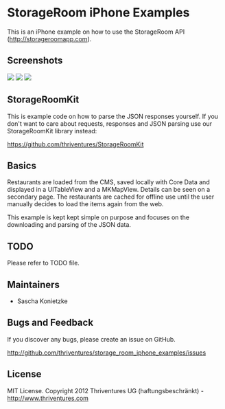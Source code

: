 StorageRoom iPhone Examples
===========================

This is an iPhone example on how to use the StorageRoom API (http://storageroomapp.com).

Screenshots
-----------

[![](http://farm6.static.flickr.com/5222/5853375296_847cafb1d9.jpg)](http://farm6.static.flickr.com/5222/5853375296_847cafb1d9.jpg)
[![](http://farm6.static.flickr.com/5185/5853368406_a49d81f84d.jpg)](http://farm6.static.flickr.com/5185/5853368406_a49d81f84d.jpg)
[![](http://farm6.static.flickr.com/5228/5852815813_6f5e733f25.jpg)](http://farm6.static.flickr.com/5228/5852815813_6f5e733f25.jpg)


StorageRoomKit
--------------

This is example code on how to parse the JSON responses yourself. If you don't want to care about requests, responses and JSON parsing use our StorageRoomKit library instead:

https://github.com/thriventures/StorageRoomKit

Basics
------

Restaurants are loaded from the CMS, saved locally with Core Data and displayed in a UITableView and a MKMapView. Details can be seen on a secondary page. 
The restaurants are cached for offline use until the user manually decides to load the items again from the web.

This example is kept kept simple on purpose and focuses on the downloading and parsing of the JSON data.


TODO
----

Please refer to TODO file.

Maintainers
-----------

* Sascha Konietzke 

Bugs and Feedback
-----------------

If you discover any bugs, please create an issue on GitHub.

http://github.com/thriventures/storage_room_iphone_examples/issues

License
-------

MIT License. Copyright 2012 Thriventures UG (haftungsbeschränkt) - http://www.thriventures.com
